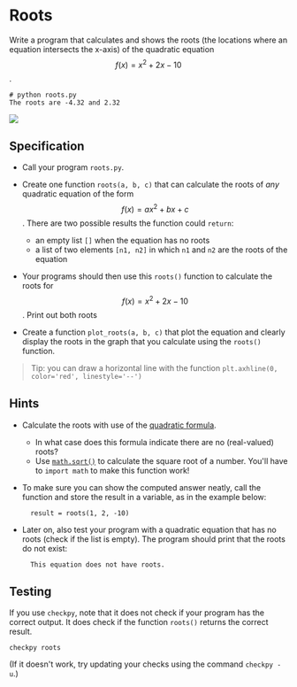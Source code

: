 # Roots

Write a program that calculates and shows the roots (the locations where
an equation intersects the x-axis) of the quadratic equation $$f(x)=x^2+2x-10$$.

    # python roots.py
    The roots are -4.32 and 2.32

![](../../assets/PolynoomAnalyse.png)


## Specification

* Call your program `roots.py`.

* Create one function `roots(a, b, c)` that can calculate the roots of *any*
quadratic equation of the form $$f(x)=ax^2+bx+c$$. There are two possible
results the function could `return`:

    * an empty list `[]` when the equation has no roots
    * a list of two elements `[n1, n2]` in which `n1` and `n2` are the roots of the equation

* Your programs should then use this `roots()` function to calculate the roots
for $$f(x)=x^2+2x-10$$. Print out both roots

* Create a function `plot_roots(a, b, c)` that plot the equation and clearly
display the roots in the graph that you calculate using the `roots()` function.

> Tip: you can draw a horizontal line with the function `plt.axhline(0, color='red', linestyle='--')`

## Hints

* Calculate the roots with use of the [quadratic formula](https://en.wikipedia.org/wiki/Quadratic_formula).

    * In what case does this formula indicate there are no (real-valued) roots?
    * Use [`math.sqrt()`](https://docs.python.org/3/library/math.html#math.sqrt) to calculate the square root of a number. You'll have to `import math` to make this function work!

* To make sure you can show the computed answer neatly, call the function and store the result in a variable, as in the example below:

        result = roots(1, 2, -10)

* Later on, also test your program with a quadratic equation that has no roots (check if the list is empty). The program should print that the roots do not exist:

        This equation does not have roots.

## Testing

If you use `checkpy`, note that it does not check if your program has the correct output. It does check if the function `roots()` returns the correct result.

    checkpy roots

(If it doesn't work, try updating your checks using the command `checkpy -u`.)
